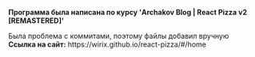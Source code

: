 <strong>Программа была написана по курсу 'Archakov Blog | React Pizza v2 [REMASTERED]'</strong>
<div>Была проблема с коммитами, поэтому файлы добавил вручную<div>
<strong>Ссылка на сайт:</strong> https://wirix.github.io/react-pizza/#/home
